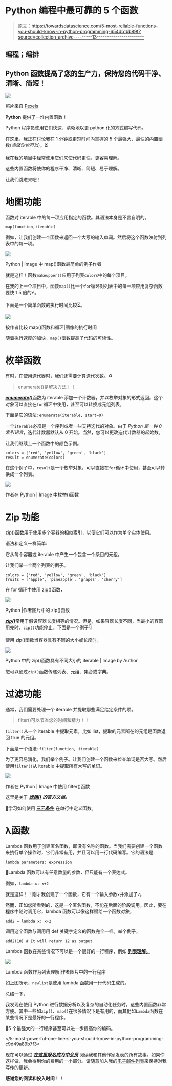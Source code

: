 # Python 编程中最可靠的 5 个函数

> 原文：<https://towardsdatascience.com/5-most-reliable-functions-you-should-know-in-python-programming-654db1bb89f?source=collection_archive---------13----------------------->

## 编程；编排

## Python 函数提高了您的生产力，保持您的代码干净、清晰、简短！

![](img/449bc706f9c240dfdea6e33acac9a9fa.png)

照片来自 [Pexels](https://www.pexels.com/photo/123-let-s-go-imaginary-text-704767/?utm_content=attributionCopyText&utm_medium=referral&utm_source=pexels)

**Python** 提供了一堆内置函数！

Python 程序员使用它们快速、清晰地以更 python 化的方式编写代码。

在这里，我正在讨论我在 1 分钟或更短时间内掌握的 5 个最强大、最快的内置函数(*当然你也可以*)。⏳

我在我的项目中经常使用它们来使代码更快，更容易理解。

这些内置函数将使你的程序干净、清晰、简短、易于理解。

让我们跳进来吧！

# 地图功能

函数对 iterable 中的每一项应用指定的函数。其语法本身是不言自明的。

```
map(function,iterable)
```

例如，让我们创建一个函数来返回一个大写的输入单词。然后将这个函数映射到列表中的每一项。

![](img/7eae77928132e345752c5767524b8fce.png)

Python | Image 中 map()函数最简单的例子作者

就是这样！函数`makeupper()`应用于列表`colors`中的每个项目。

在我的上一个项目中，函数`map()`比一个`for`循环对列表中的每一项应用复杂函数要快 1.5 倍的⚡。

下面是一个简单函数的执行时间比较⏳。

![](img/d6b4cb8284b65607978a972813bdeff5.png)

按作者比较 map()函数和循环|图像的执行时间

随着执行速度的加快，`map()`函数提高了代码的可读性。

# 枚举函数

有时，在使用迭代器时，我们还需要计算迭代次数。♻️

> enumerate()是解决方法！！

[***enumerate()***](https://docs.python.org/3/library/functions.html#enumerate)函数为 iterable 添加一个计数器，并以枚举对象的形式返回。这个对象可以直接在`for`循环中使用，甚至可以转换成元组列表。

下面是它的语法:
`enumerate(iterable, start=0)`

一个`iterable`必须是一个序列或者一些支持迭代的对象。由于 *Python 是一种 0 索引语言*，迭代计数器默认从 0 开始。当然，您可以更改迭代计数器的起始数。

让我们继续上一个函数中的颜色示例。

```
colors = ['red', 'yellow', 'green', 'black']
result = enumerate(colors)
```

在这个例子中，`result`是一个枚举对象，可以直接在`for`循环中使用，甚至可以转换成一个列表。

![](img/c6d5d38fb5877d29a888689d2d9922b6.png)

作者在 Python | Image 中枚举()函数

# Zip 功能

zip()函数用于使用多个容器的相似索引，以便它们可以作为单个实体使用。

语法和定义一样简单:


它从每个容器或 iterable 中产生一个包含一个条目的元组。

让我们举一个两个列表的例子。

```
colors = ['red', 'yellow', 'green', 'black']
fruits = ['apple', 'pineapple', 'grapes', 'cherry']
```

在 for 循环中使用 zip()函数，

![](img/486362d76003b697a040acf45d7a5de7.png)

Python |作者图片中的 zip()函数

[***zip()***](https://docs.python.org/3/library/functions.html#zip)常用于假设容器长度相等的情况。但是，如果容器长度不同，当最小的容器用完时，`zip()`功能停止。下面是一个例子👇

使用 zip()函数当容器具有不同的大小或长度时，

![](img/71520bdedf6491cb3865f665e9c7404a.png)

Python 中的 zip()函数具有不同大小的 iterable | Image by Author

您可以通过`zip()`函数传递列表、元组、集合或字典。

# 过滤功能

通常，我们需要处理一个 iterable 并提取那些满足给定条件的项。

> filter()可以节省您的时间和精力！！

`filter()`从一个 iterable 中提取元素，比如 list，提取的元素所在的元组是函数返回 true 的元组。

下面是一个语法:
`filter(function, iterable)`

为了更容易消化，我们举个例子。让我们创建一个函数来检查单词是否大写。然后使用`filter()`从 iterable 中提取所有大写的单词。

![](img/aeeb2138a9dfbd101ebf1b9fd4b0fd2c.png)

作者在 Python | Image 中使用 filter()函数

这里是关于 [***滤镜()***](https://docs.python.org/3/library/functions.html#filter) ***的官方文档。***

🚩学习如何使用 [**三元条件**](/3-python-tricks-for-better-code-511c82600ee1) 在单行中定义函数。

# λ函数

Lambda 函数用于创建匿名函数，即没有名称的函数。当我们需要创建一个函数来执行单个操作时，它们非常有用，并且可以用一行代码编写。它的语法是:

```
lambda parameters: expression
```

🎯Lambda 函数可以有任意数量的参数，但只能有一个表达式。

例如，`lambda x: x+2`

就是这样！！刚才我创建了一个函数，它有一个输入参数`x`并添加了`2`。

然而，正如您所看到的，这是一个匿名函数，不能在后面的阶段调用。因此，要在程序中随时调用它，lambda 函数可以像这样赋给一个函数对象，

```
add2 = lambda x: x+2
```

调用这个函数与调用用 def 关键字定义的函数完全一样。举个例子，

```
add2(10) # It will return 12 as output
```

Lambda 函数在某些情况下可以是一个很好的一行程序，例如 [**列表理解。**](/3-python-tricks-for-better-code-511c82600ee1)

![](img/34a8b476302373ece5183fa73e043461.png)

Lambda 函数作为列表理解|作者图片中的一行程序

如上图所示，`newlist`是使用 lambda 函数用一行代码生成的。

总结一下，

我发现在使用 Python 进行数据分析以及复杂的自动化任务时，这些内置函数非常方便。其中一些如`zip()`、`map()`在很多情况下是有用的，而其他如`Lambda`函数在某些情况下是最好的一行程序。

🚩5 个最强大的一行程序甚至可以进一步提高你的编码。

</5-most-powerful-one-liners-you-should-know-in-python-programming-c9d49a89b7f3>  

现在可以通过 [***在这里报名成为中会员***](https://medium.com/@17.rsuraj/membership) 阅读我和其他作家发表的所有故事。如果你这样做，我会得到你的费用的一小部分。请随意加入我的[电子邮件列表](https://medium.com/subscribe/@17.rsuraj)来保持对我写作的更新。

**感谢您的阅读和投入时间！！**